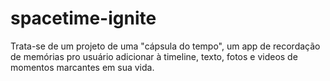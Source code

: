 # spacetime-ignite

Trata-se de um projeto de uma "cápsula do tempo", um app de recordação de memórias pro usuário adicionar à timeline, texto, fotos e videos de momentos marcantes em sua vida.
